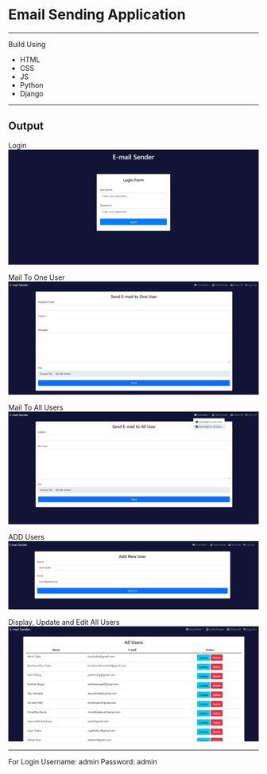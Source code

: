 # Email Sending Application
---
Build Using
  - HTML
  - CSS
  - JS
  - Python
  - Django
---
## Output

Login
![img](readmeImg/1.png)

Mail To One User
![](readmeImg/2.png)

Mail To All Users
![](readmeImg/3.png)

ADD Users
![](readmeImg/4.png)

Display, Update and Edit All Users
![](readmeImg/5.png)

---

For Login
  Username: admin
  Password: admin
